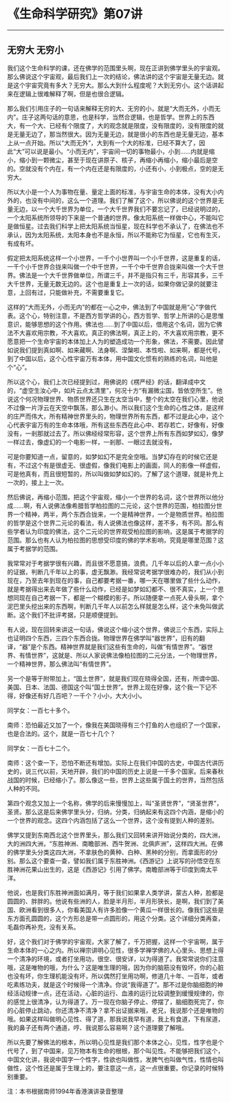 # 《生命科学研究》第07讲

------

## 无穷大 无穷小

我们这个生命科学的课，还在佛学的范围里头啊，现在正讲到佛学里头的宇宙观。那么佛说这个宇宙观，最后我们上一次的结论，佛法讲的这个宇宙是无量无边。就是这个宇宙究竟有多大？无穷大。那么大到什么程度呢？大到无穷小。这个话讲起来在逻辑上很难解释了啊，但是也很合逻辑。

那么我们引用庄子的一句话来解释无穷的大、无穷的小，就是“大而无外，小而无内”。庄子这两句话的意思，也是科学，当然合逻辑，也是哲学。世界上的东西大，有一个大、已经有个限度了，大的观念就是限度，没有限度的，没有限度的就是无量无边了，那当然很大。因为无量无边，就是很小的东西也是无量无边，基本上从一点开始。所以“大而无外”，大到有一个大的标准，已经不算大了，因此“大”可以说是最小。“小而无内”，宇宙间一切的事物最小，小到……内就是缩小，缩小到一颗微尘，甚至于现在讲原子、核子，再缩小再缩小，缩小最后是空的。空就没有个内在，有一个内在还是有限度的，小还有小，小到极点，空的是无穷大。

所以大小是一个人为事物在量、量定上面的标准，与宇宙生命的本体，没有大小内外的，也没有中间的，这么一个道理。我们了解了这个，所以佛说的这个世界是无量无边，以一个大千世界为单位，一个大千世界我们不要忘记了，已经说明过的，一个太阳系统所领导的下来是一个普通的世界。像太阳系统一样做中心，不能叫它是做恒星。过去我们科学上把太阳系统当恒星，现在科学也不承认了，在佛法也不承认，因为太阳系统，太阳本身也不是永恒，所以不能称它为恒星，它也有生灭，有成有坏。

假定把太阳系统这样一个小世界，一千个小世界叫一个小千世界，这是重复的话，一千个小千世界合拢来叫做一个中千世界，一千个中千世界合拢来叫做一个大千世界。佛法是一个大千世界做单位，所谓三千，并不是指只有三千，形容其多，三千大千世界，无量无数无边的。这个也是重复上一次的话，如果你做记录的就要注意，上回有过，只能做补充，不需要重复它。

这样的“大而无外，小而无内”的都在一心之中，佛法到了中国就是用“心”字做代表。这个心，特别注意，不是西方哲学讲的心，西方哲学、哲学上所讲的心是思惟意识，能够思想的这个作用。佛法也……到了中国以后，借用这个名词，因为它佛法不大喜欢用宗教，不大喜欢。真正的佛法啊，真正上的，不大喜欢用宗教，更不愿意把一个生命宇宙的本体加上人为的塑造成功一个形象，佛法，不需要。因此譬如说我们提到真如啊、如来藏啊、法身啊、涅槃啦、本性啦、如来啊，都是代号，到了中国以后，这个心性宇宙万有本体，用中国文化惯有的熟练的名词，叫他是个“心”。

所以这个心，我们上次已经提到过，用佛说的《楞严经》的话，翻译成中文的，“虚空生汝心中，如片云点太清里”，何况十方“有漏微尘国，皆依空所生”。他说这个何况物理世界、物质世界还只生在太空当中，整个的太空在我们心里，他说不过像一片浮云在天空中飘荡，那么渺小。所以我们这个生命的心性之体，是这样的庄严而伟大，所有精神世界里头的，物理世界所有东西，都不过是此心中，这个心代表宇宙万有的生命本体哦，所有这些东西在此心中、若存若亡，好像有，好像没有，一剎那就过去了。所以佛经经常形容，这个世界上所有东西如梦如幻，像梦一样过去，像虚幻的一个电影一样，一剎那、一眼过去就没有。

可是你要知道一点，留意的，如梦如幻不是完全空哦。当梦幻存在的时候它还是有，不过这个有是很虚无、很虚假，像我们电影上的画面，同人的影像一样虚假，可是他真有，而且很短暂的，所以叫做如梦如幻的。了解了这个道理，就是补充上一次的，接上上一次。

然后佛说，再缩小范围，把这个宇宙观，缩小一个世界的名词，这个世界所以他分成……啊，有人说佛法像希腊哲学柏拉图的二元论，这个世界的范围，柏拉图分世界一个精神，两半，两个东西合拢来，一个是精神世界，一个是物质世界。柏拉图的哲学是这个世界二元论的看法，有人说佛法也像这样，差不多，有不同。那么有些学者认为印度的佛法，这个二元论的世界观受柏拉图的影响，这是属于考据学的范围。那么也有人认为柏拉图的思想受印度的佛的学术影响，究竟是哪里范围？这属于考据学的范围。

我常常对于考据学很有兴趣，而且很不愿意搞，浪费。几千年以后的人拿一点小小的证据，判断几千年以上的事，虚无飘渺。我经常说考据学很难办的，我们从小到现在，乃至去年到现在的事，自己都要考据一番，哪一天在哪里做了些什么动作，就是考据得出来去年做了些什么动作，已经是如梦如幻都不、很不真实，上一个思想同现在自己考据一下，都是一个糊模的影子。所以随便拿一点死人骨头啊，拿个泥巴里头挖出来的东西啊，判断几千年人以前怎么样就是怎么样，这个未免叫做武断。这个我们不批评考据，只是顺便提到。

有人说，现在回转来讲这一句话，佛说这个缩小这个世界，佛说三个东西，实际上也证明四个东西，三四个东西合拢。物理世界在佛学叫“器世界”，旧有的翻译，“器”是个东西。精神世界就是我们这些有生命的，叫做“有情世界”。“器世界、有情世界”，这就是、所以人家说佛法像柏拉图的二元分法，一个物理世界，一个精神世界，那么佛法叫“有情世界”。

另一个是等于附带加上，“国土世界”，就是我们现在晓得全国，还有，所谓中国、美国、日本、法国、德国这个叫“国土世界”。世界上现在好像，这个我一下记不得，好像还有好几百吧？一千个？小小，大大小小。

同学女：一百七十多个。

南师：恐怕最近又加了一个，像我在美国晓得有三个打鱼的人也组织了一个国家，也是合法的。这个，就是一百七十几个？

同学女：一百七十二个。

南师：这个查一下，恐怕不断还有增加。实际上在我们中国的古史，中国古代讲历史的，说三代以前，天地开辟，我们的中国的历史上说是一千多个国家。后来春秋战国的时候，已经缩小了。那么像这一些，世界上这些属于国土的世界，当然包括人种的不同。

第四个观念又加上一个名称，佛学的后来慢慢加上，叫“圣贤世界”，“贤圣世界”，圣贤。那么这是后来佛学里头分，归纳，分类，归纳起来有这四个内涵，是缩小的一个世界的观念。这四个内涵包括了这么一个世界，这个没有提到人种的差别。

佛学又提到东南西北这个世界里头，那么我们又回转来讲开始说分类的，四大洲，大的洲四大洲，“东胜神洲、南瞻部洲、西牛贺洲、北俱庐洲”，这样四大洲。在佛的佛学里头分类这四大洲，不拿肤色的黄种、白种、黑种的分别，而拿面形的分别。那么这个要查一查，譬如我们属于东胜神洲。《西游记》上说写的孙悟空在东胜神洲花果山出生的，这是《西游记》引用了佛学。南瞻部洲等于印度到南太平洋。

他说，也是我们东胜神洲面如满月，等于我们如果拿人类学讲，蒙古人种，脸都是圆圆的、胖胖的。他说有些洲的人，脸是半月形，半月形狭长，是啊，我们到了美国、欧洲看到很多人，你看美国人有许多脸像一个黄瓜一样很长的。像我们这些是东方面孔圆圆的，这个方形总是带一点圆形的，用这个分类。这个详细分类再查，毛磊你再补充，没有关系。

好，这个我们对于佛学的宇宙观，大家了解了，千万把握，这样一个宇宙啊，属于生命本体的一心之内。所以禅宗讲明心见性，很多学禅学佛的人心里头、思想上得一个清净的环境，或者打坐用功，很空、很安详，以为得道了。我常常说你们注意哦，这是唯物的哦，为什么？这是唯生理的哦，因为你的脑筋没有毁坏，你的心脏也没有坏，你生理机能没有坏，所以偶然打坐用功啊，修道几十年、一百年，或者吃素练功夫，就是这个时候得一个清净。你说“我得道了”。那不过是你脑细胞的神经活动规律一点，还在活动，心脏的运行、血液的运行比较调整到缓慢规律的，你的感觉上很清净，认为得道了。万一现在你脑子停止、停摆了，脑细胞死完了，你的心脏停止跳动，你还清净不清净？拿不出证据来哦，老兄，我说那个还是唯物的哦。如果这样叫做明心见性、得了道，那我说我早有道，我上有食道，下有尿道，我的鼻子还有两个通道，哼、我说那么容易啊？这个道理要了解哦。

所以先要了解佛法的根本，所以明心见性是我们那个本体之心，见性，性字也是个代号了，到了中国来，见万物本有生命的根根，那个叫见性。不能够把我们这个，中国文化讲，我说中国字一个性字，性欲也叫做性，发脾气也叫做气性，性情也叫做性，这个性还是属于生理上的，要注意这一点，这一点很重要。你记录的时候特别重要。

注：本书根据南师1994年香港演讲录音整理

